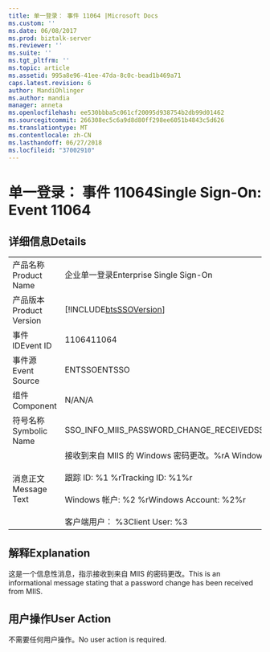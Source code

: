 ```yaml
---
title: 单一登录： 事件 11064 |Microsoft Docs
ms.custom: ''
ms.date: 06/08/2017
ms.prod: biztalk-server
ms.reviewer: ''
ms.suite: ''
ms.tgt_pltfrm: ''
ms.topic: article
ms.assetid: 995a8e96-41ee-47da-8c0c-bead1b469a71
caps.latest.revision: 6
author: MandiOhlinger
ms.author: mandia
manager: anneta
ms.openlocfilehash: ee530bbba5c061cf20095d938754b2db99d01462
ms.sourcegitcommit: 266308ec5c6a9d8d80ff298ee6051b4843c5d626
ms.translationtype: MT
ms.contentlocale: zh-CN
ms.lasthandoff: 06/27/2018
ms.locfileid: "37002910"
---
```

# <a name="single-sign-on-event-11064"></a><span data-ttu-id="d8ef3-102">单一登录： 事件 11064</span><span class="sxs-lookup"><span data-stu-id="d8ef3-102">Single Sign-On: Event 11064</span></span>
## <a name="details"></a><span data-ttu-id="d8ef3-103">详细信息</span><span class="sxs-lookup"><span data-stu-id="d8ef3-103">Details</span></span>  
  
|                 |                                                                                                                                                 |
|-----------------|-------------------------------------------------------------------------------------------------------------------------------------------------|
|  <span data-ttu-id="d8ef3-104">产品名称</span><span class="sxs-lookup"><span data-stu-id="d8ef3-104">Product Name</span></span>   |                                                            <span data-ttu-id="d8ef3-105">企业单一登录</span><span class="sxs-lookup"><span data-stu-id="d8ef3-105">Enterprise Single Sign-On</span></span>                                                            |
| <span data-ttu-id="d8ef3-106">产品版本</span><span class="sxs-lookup"><span data-stu-id="d8ef3-106">Product Version</span></span> |                                           [!INCLUDE[btsSSOVersion](../includes/btsssoversion-md.md)]                                            |
|    <span data-ttu-id="d8ef3-107">事件 ID</span><span class="sxs-lookup"><span data-stu-id="d8ef3-107">Event ID</span></span>     |                                                                      <span data-ttu-id="d8ef3-108">11064</span><span class="sxs-lookup"><span data-stu-id="d8ef3-108">11064</span></span>                                                                      |
|  <span data-ttu-id="d8ef3-109">事件源</span><span class="sxs-lookup"><span data-stu-id="d8ef3-109">Event Source</span></span>   |                                                                     <span data-ttu-id="d8ef3-110">ENTSSO</span><span class="sxs-lookup"><span data-stu-id="d8ef3-110">ENTSSO</span></span>                                                                      |
|    <span data-ttu-id="d8ef3-111">组件</span><span class="sxs-lookup"><span data-stu-id="d8ef3-111">Component</span></span>    |                                                                       <span data-ttu-id="d8ef3-112">N/A</span><span class="sxs-lookup"><span data-stu-id="d8ef3-112">N/A</span></span>                                                                       |
|  <span data-ttu-id="d8ef3-113">符号名称</span><span class="sxs-lookup"><span data-stu-id="d8ef3-113">Symbolic Name</span></span>  |                                                     <span data-ttu-id="d8ef3-114">SSO_INFO_MIIS_PASSWORD_CHANGE_RECEIVED</span><span class="sxs-lookup"><span data-stu-id="d8ef3-114">SSO_INFO_MIIS_PASSWORD_CHANGE_RECEIVED</span></span>                                                      |
|  <span data-ttu-id="d8ef3-115">消息正文</span><span class="sxs-lookup"><span data-stu-id="d8ef3-115">Message Text</span></span>   | <span data-ttu-id="d8ef3-116">接收到来自 MIIS 的 Windows 密码更改。%r</span><span class="sxs-lookup"><span data-stu-id="d8ef3-116">A Windows password change was received from MIIS.%r</span></span><br /><br /> <span data-ttu-id="d8ef3-117">跟踪 ID: %1 %r</span><span class="sxs-lookup"><span data-stu-id="d8ef3-117">Tracking ID: %1%r</span></span><br /><br /> <span data-ttu-id="d8ef3-118">Windows 帐户: %2 %r</span><span class="sxs-lookup"><span data-stu-id="d8ef3-118">Windows Account: %2%r</span></span><br /><br /> <span data-ttu-id="d8ef3-119">客户端用户： %3</span><span class="sxs-lookup"><span data-stu-id="d8ef3-119">Client User: %3</span></span> |
  
## <a name="explanation"></a><span data-ttu-id="d8ef3-120">解释</span><span class="sxs-lookup"><span data-stu-id="d8ef3-120">Explanation</span></span>  
 <span data-ttu-id="d8ef3-121">这是一个信息性消息，指示接收到来自 MIIS 的密码更改。</span><span class="sxs-lookup"><span data-stu-id="d8ef3-121">This is an informational message stating that a password change has been received from MIIS.</span></span>  
  
## <a name="user-action"></a><span data-ttu-id="d8ef3-122">用户操作</span><span class="sxs-lookup"><span data-stu-id="d8ef3-122">User Action</span></span>  
 <span data-ttu-id="d8ef3-123">不需要任何用户操作。</span><span class="sxs-lookup"><span data-stu-id="d8ef3-123">No user action is required.</span></span>